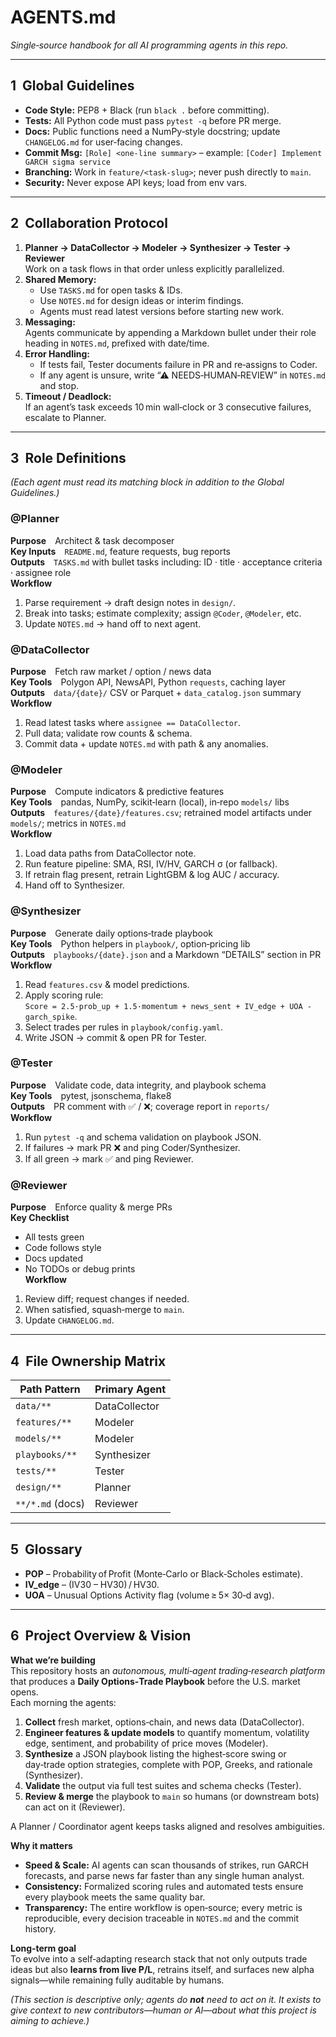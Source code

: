 # AGENTS.md
*Single‑source handbook for all AI programming agents in this repo.*

---

## 1  Global Guidelines  <!-- apply to every agent -->
- **Code Style:** PEP8 + Black (run `black .` before committing).
- **Tests:** All Python code must pass `pytest -q` before PR merge.
- **Docs:** Public functions need a NumPy‑style docstring; update `CHANGELOG.md` for user‑facing changes.
- **Commit Msg:** `[Role] <one‑line summary>` – example: `[Coder] Implement GARCH sigma service`
- **Branching:** Work in `feature/<task‑slug>`; never push directly to `main`.
- **Security:** Never expose API keys; load from env vars.

---

## 2  Collaboration Protocol
1. **Planner → DataCollector → Modeler → Synthesizer → Tester → Reviewer**  
   Work on a task flows in that order unless explicitly parallelized.
2. **Shared Memory:**  
   - Use `TASKS.md` for open tasks & IDs.  
   - Use `NOTES.md` for design ideas or interim findings.  
   - Agents must read latest versions before starting new work.
3. **Messaging:**  
   Agents communicate by appending a Markdown bullet under their role heading in `NOTES.md`, prefixed with date/time.
4. **Error Handling:**  
   - If tests fail, Tester documents failure in PR and re‑assigns to Coder.  
   - If any agent is unsure, write “⚠ NEEDS‑HUMAN‑REVIEW” in `NOTES.md` and stop.
5. **Timeout / Deadlock:**  
   If an agent’s task exceeds 10 min wall‑clock or 3 consecutive failures, escalate to Planner.

---

## 3  Role Definitions
*(Each agent must read its matching block in addition to the Global Guidelines.)*

### @Planner
**Purpose** Architect & task decomposer  
**Key Inputs** `README.md`, feature requests, bug reports  
**Outputs** `TASKS.md` with bullet tasks including: ID · title · acceptance criteria · assignee role  
**Workflow**  
1. Parse requirement → draft design notes in `design/`.  
2. Break into tasks; estimate complexity; assign `@Coder`, `@Modeler`, etc.  
3. Update `NOTES.md` → hand off to next agent.  

### @DataCollector
**Purpose** Fetch raw market / option / news data  
**Key Tools** Polygon API, NewsAPI, Python `requests`, caching layer  
**Outputs** `data/{date}/` CSV or Parquet + `data_catalog.json` summary  
**Workflow**  
1. Read latest tasks where `assignee == DataCollector`.  
2. Pull data; validate row counts & schema.  
3. Commit data + update `NOTES.md` with path & any anomalies.

### @Modeler
**Purpose** Compute indicators & predictive features  
**Key Tools** pandas, NumPy, scikit‑learn (local), in‑repo `models/` libs  
**Outputs** `features/{date}/features.csv`; retrained model artifacts under `models/`; metrics in `NOTES.md`  
**Workflow**  
1. Load data paths from DataCollector note.  
2. Run feature pipeline: SMA, RSI, IV/HV, GARCH σ (or fallback).  
3. If retrain flag present, retrain LightGBM & log AUC / accuracy.  
4. Hand off to Synthesizer.

### @Synthesizer
**Purpose** Generate daily options‑trade playbook  
**Key Tools** Python helpers in `playbook/`, option‑pricing lib  
**Outputs** `playbooks/{date}.json` and a Markdown “DETAILS” section in PR  
**Workflow**  
1. Read `features.csv` & model predictions.  
2. Apply scoring rule:  
   `Score = 2.5·prob_up + 1.5·momentum + news_sent + IV_edge + UOA - garch_spike`.  
3. Select trades per rules in `playbook/config.yaml`.  
4. Write JSON → commit & open PR for Tester.

### @Tester
**Purpose** Validate code, data integrity, and playbook schema  
**Key Tools** pytest, jsonschema, flake8  
**Outputs** PR comment with ✅ / ❌; coverage report in `reports/`  
**Workflow**  
1. Run `pytest -q` and schema validation on playbook JSON.  
2. If failures → mark PR ❌ and ping Coder/Synthesizer.  
3. If all green → mark ✅ and ping Reviewer.

### @Reviewer
**Purpose** Enforce quality & merge PRs  
**Key Checklist**  
- All tests green  
- Code follows style  
- Docs updated  
- No TODOs or debug prints  
**Workflow**  
1. Review diff; request changes if needed.  
2. When satisfied, squash‑merge to `main`.  
3. Update `CHANGELOG.md`.  

---

## 4  File Ownership Matrix
| Path Pattern | Primary Agent |
|--------------|---------------|
| `data/**`            | DataCollector |
| `features/**`        | Modeler |
| `models/**`          | Modeler |
| `playbooks/**`       | Synthesizer |
| `tests/**`           | Tester |
| `design/**`          | Planner |
| `**/*.md` (docs)     | Reviewer |

---

## 5  Glossary
- **POP** – Probability of Profit (Monte‑Carlo or Black‑Scholes estimate).  
- **IV_edge** – (IV30 – HV30) / HV30.  
- **UOA** – Unusual Options Activity flag (volume ≥ 5× 30‑d avg).

---

## 6  Project Overview & Vision  <!-- informational; no actionable rules -->

**What we’re building**  
This repository hosts an *autonomous, multi‑agent trading‑research platform* that produces a **Daily Options‑Trade Playbook** before the U.S. market opens.  
Each morning the agents:

1. **Collect** fresh market, options‑chain, and news data (DataCollector).  
2. **Engineer features & update models** to quantify momentum, volatility edge, sentiment, and probability of price moves (Modeler).  
3. **Synthesize** a JSON playbook listing the highest‑score swing or day‑trade option strategies, complete with POP, Greeks, and rationale (Synthesizer).  
4. **Validate** the output via full test suites and schema checks (Tester).  
5. **Review & merge** the playbook to `main` so humans (or downstream bots) can act on it (Reviewer).  

A Planner / Coordinator agent keeps tasks aligned and resolves ambiguities.

**Why it matters**  
- **Speed & Scale:** AI agents can scan thousands of strikes, run GARCH forecasts, and parse news far faster than any single human analyst.  
- **Consistency:** Formalized scoring rules and automated tests ensure every playbook meets the same quality bar.  
- **Transparency:** The entire workflow is open‑source; every metric is reproducible, every decision traceable in `NOTES.md` and the commit history.  

**Long‑term goal**  
To evolve into a self‑adapting research stack that not only outputs trade ideas but also **learns from live P/L**, retrains itself, and surfaces new alpha signals—while remaining fully auditable by humans.

*(This section is descriptive only; agents do **not** need to act on it. It exists to give context to new contributors—human or AI—about what this project is aiming to achieve.)*

